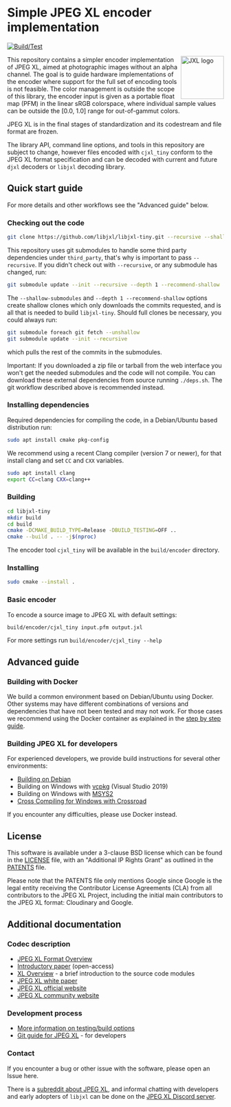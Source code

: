 # Simple JPEG XL encoder implementation

[![Build/Test](https://github.com/libjxl/libjxl-tiny/actions/workflows/build_test.yml/badge.svg)](
https://github.com/libjxl/libjxl-tiny/actions/workflows/build_test.yml)

<img src="doc/jxl.svg" width="100" align="right" alt="JXL logo">

This repository contains a simpler encoder implementation of JPEG XL, aimed at
photographic images without an alpha channel. The goal is to guide hardware
implementations of the encoder where support for the full set of encoding tools
is not feasible. The color management is outside the scope of this library, the
encoder input is given as a portable float map (PFM) in the linear sRGB
colorspace, where individual sample values can be outside the [0.0, 1.0] range
for out-of-gammut colors.

JPEG XL is in the final stages of standardization and its codestream and file format
are frozen.

The library API, command line options, and tools in this repository are subject
to change, however files encoded with `cjxl_tiny` conform to the JPEG XL format
specification and can be decoded with current and future `djxl` decoders or
`libjxl` decoding library.

## Quick start guide

For more details and other workflows see the "Advanced guide" below.

### Checking out the code

```bash
git clone https://github.com/libjxl/libjxl-tiny.git --recursive --shallow-submodules
```

This repository uses git submodules to handle some third party dependencies
under `third_party`, that's why is important to pass `--recursive`. If you
didn't check out with `--recursive`, or any submodule has changed, run:

```bash
git submodule update --init --recursive --depth 1 --recommend-shallow
```

The `--shallow-submodules` and `--depth 1 --recommend-shallow` options create
shallow clones which only downloads the commits requested, and is all that is
needed to build `libjxl-tiny`. Should full clones be necessary, you could always run:

```bash
git submodule foreach git fetch --unshallow
git submodule update --init --recursive
```

which pulls the rest of the commits in the submodules.

Important: If you downloaded a zip file or tarball from the web interface you
won't get the needed submodules and the code will not compile. You can download
these external dependencies from source running `./deps.sh`. The git workflow
described above is recommended instead.

### Installing dependencies

Required dependencies for compiling the code, in a Debian/Ubuntu based
distribution run:

```bash
sudo apt install cmake pkg-config
```

We recommend using a recent Clang compiler (version 7 or newer), for that
install clang and set `CC` and `CXX` variables.

```bash
sudo apt install clang
export CC=clang CXX=clang++
```

### Building

```bash
cd libjxl-tiny
mkdir build
cd build
cmake -DCMAKE_BUILD_TYPE=Release -DBUILD_TESTING=OFF ..
cmake --build . -- -j$(nproc)
```

The encoder tool `cjxl_tiny` will be available in the `build/encoder` directory.

### <a name="installing"></a> Installing

```bash
sudo cmake --install .
```

### Basic encoder

To encode a source image to JPEG XL with default settings:

```bash
build/encoder/cjxl_tiny input.pfm output.jxl
```

For more settings run `build/encoder/cjxl_tiny --help`

## Advanced guide

### Building with Docker

We build a common environment based on Debian/Ubuntu using Docker. Other
systems may have different combinations of versions and dependencies that
have not been tested and may not work. For those cases we recommend using the
Docker container as explained in the
[step by step guide](doc/developing_in_docker.md).

### Building JPEG XL for developers

For experienced developers, we provide build instructions for several other environments:

*   [Building on Debian](doc/developing_in_debian.md)
*   Building on Windows with [vcpkg](doc/developing_in_windows_vcpkg.md) (Visual Studio 2019)
*   Building on Windows with [MSYS2](doc/developing_in_windows_msys.md)
*   [Cross Compiling for Windows with Crossroad](doc/developing_with_crossroad.md)

If you encounter any difficulties, please use Docker instead.

## License

This software is available under a 3-clause BSD license which can be found in
the [LICENSE](LICENSE) file, with an "Additional IP Rights Grant" as outlined in
the [PATENTS](PATENTS) file.

Please note that the PATENTS file only mentions Google since Google is the legal
entity receiving the Contributor License Agreements (CLA) from all contributors
to the JPEG XL Project, including the initial main contributors to the JPEG XL
format: Cloudinary and Google.

## Additional documentation

### Codec description

*   [JPEG XL Format Overview](doc/format_overview.md)
*   [Introductory paper](https://www.spiedigitallibrary.org/proceedings/Download?fullDOI=10.1117%2F12.2529237) (open-access)
*   [XL Overview](doc/xl_overview.md) - a brief introduction to the source code modules
*   [JPEG XL white paper](https://ds.jpeg.org/whitepapers/jpeg-xl-whitepaper.pdf)
*   [JPEG XL official website](https://jpeg.org/jpegxl)
*   [JPEG XL community website](https://jpegxl.info)

### Development process

*   [More information on testing/build options](doc/building_and_testing.md)
*   [Git guide for JPEG XL](doc/developing_in_github.md) - for developers

### Contact

If you encounter a bug or other issue with the software, please open an Issue here.

There is a [subreddit about JPEG XL](https://www.reddit.com/r/jpegxl/), and
informal chatting with developers and early adopters of `libjxl` can be done on the
[JPEG XL Discord server](https://discord.gg/DqkQgDRTFu).
